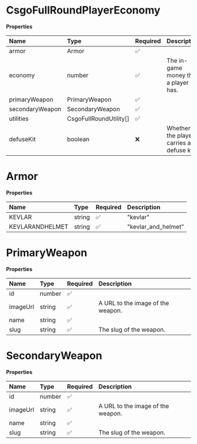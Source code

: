 # CsgoFullRoundPlayerEconomy

**Properties**

| Name            | Type                   | Required | Description                             |
| :-------------- | :--------------------- | :------- | :-------------------------------------- |
| armor           | Armor                  | ✅       |                                         |
| economy         | number                 | ✅       | The in-game money that a player has.    |
| primaryWeapon   | PrimaryWeapon          | ✅       |                                         |
| secondaryWeapon | SecondaryWeapon        | ✅       |                                         |
| utilities       | CsgoFullRoundUtility[] | ✅       |                                         |
| defuseKit       | boolean                | ❌       | Whether the player carries a defuse kit |

# Armor

**Properties**

| Name            | Type   | Required | Description         |
| :-------------- | :----- | :------- | :------------------ |
| KEVLAR          | string | ✅       | "kevlar"            |
| KEVLARANDHELMET | string | ✅       | "kevlar_and_helmet" |

# PrimaryWeapon

**Properties**

| Name     | Type   | Required | Description                       |
| :------- | :----- | :------- | :-------------------------------- |
| id       | number | ✅       |                                   |
| imageUrl | string | ✅       | A URL to the image of the weapon. |
| name     | string | ✅       |                                   |
| slug     | string | ✅       | The slug of the weapon.           |

# SecondaryWeapon

**Properties**

| Name     | Type   | Required | Description                       |
| :------- | :----- | :------- | :-------------------------------- |
| id       | number | ✅       |                                   |
| imageUrl | string | ✅       | A URL to the image of the weapon. |
| name     | string | ✅       |                                   |
| slug     | string | ✅       | The slug of the weapon.           |

<!-- This file was generated by liblab | https://liblab.com/ -->
